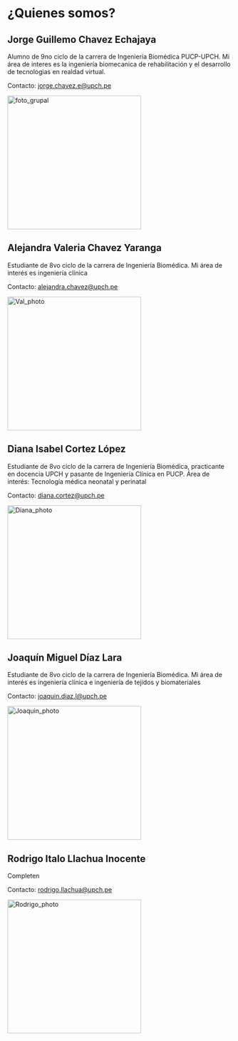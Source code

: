 # ¿Quienes somos?

## Jorge Guillemo Chavez Echajaya
Alumno de 9no ciclo de la carrera de Ingeniería Biomédica PUCP-UPCH. Mi área de interes es la ingeniería biomecanica de rehabilitación y el desarrollo de tecnologias en realdad virtual.

Contacto: [jorge.chavez.e@upch.pe](mailto:jorge.chavez.e@upch.pe)

<img src="../../../Documentación/Imagenes/foto_grupal.jpg" alt="foto_grupal" width="300"/>

## Alejandra Valeria Chavez Yaranga
Estudiante de 8vo ciclo de la carrera de Ingeniería Biomédica. Mi área de interés es ingeniería clínica

Contacto: [alejandra.chavez@upch.pe](mailto:alejandra.chavez@upch.pe)

<img src="../../../Documentación/Imagenes/Val_photo.jpeg" alt="Val_photo" width="300"/>

## Diana Isabel Cortez López
Estudiante de 8vo ciclo de la carrera de Ingeniería Biomédica, practicante en docencia UPCH y pasante de Ingeniería Clínica en PUCP. 
Área de interés: Tecnología médica neonatal y perinatal

Contacto: [diana.cortez@upch.pe](mailto:diana.cortez@upch.pe)

<img src="../../../Documentación/Imagenes/foto_grupal.jpg" alt="Diana_photo" width="300"/>

## Joaquín Miguel Díaz Lara
Estudiante de 8vo ciclo de la carrera de Ingeniería Biomédica. Mi área de interés es ingeniería clínica e ingeniería de tejidos y biomateriales

Contacto: [joaquin.diaz.l@upch.pe](mailto:joaquin.diaz.l@upch.pe)

<img src="../../../Documentación/Imagenes/Joaquin_photo.jpeg" alt="Joaquin_photo" width="300"/>

## Rodrigo Italo Llachua Inocente  
Completen

Contacto: [rodrigo.llachua@upch.pe](mailto:rodrigo.llachua@upch.pe)

<img src="../../../Documentación/Imagenes/Rodrigo_photo.jpeg" alt="Rodrigo_photo" width="300"/>
